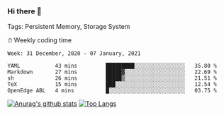 ### Hi there 👋

Tags: Persistent Memory, Storage System

<!--

[![Anurag's github stats](https://github-readme-stats.vercel.app/api?username=wwyf)](https://github.com/anuraghazra/github-readme-stats)

[![Anurag's github stats](https://github-readme-stats.vercel.app/api?username=wwyf&count_private=true)](https://github.com/anuraghazra/github-readme-stats)


[![Top Langs](https://github-readme-stats.vercel.app/api/top-langs/?username=wwyf&count_private=true&&hide=jupyter%20notebook,html)](https://github.com/anuraghazra/github-readme-stats)



-->


⏱ Weekly coding time

<!--START_SECTION:waka-->
```text
Week: 31 December, 2020 - 07 January, 2021

YAML           43 mins         █████████░░░░░░░░░░░░░░░░   35.80 % 
Markdown       27 mins         █████▓░░░░░░░░░░░░░░░░░░░   22.69 % 
sh             26 mins         █████▒░░░░░░░░░░░░░░░░░░░   21.51 % 
TeX            15 mins         ███░░░░░░░░░░░░░░░░░░░░░░   12.54 % 
OpenEdge ABL   4 mins          █░░░░░░░░░░░░░░░░░░░░░░░░   03.75 % 
```
<!--END_SECTION:waka-->



[![Anurag's github stats](https://github-readme-stats.vercel.app/api?username=wwyf&count_private=true&show_icons=true&hide_border=true)](https://github.com/anuraghazra/github-readme-stats) [![Top Langs](https://github-readme-stats.vercel.app/api/top-langs/?username=wwyf&count_private=true&hide=jupyter%20notebook,html&langs_count=10&layout=compact&hide_border=true)](https://github.com/anuraghazra/github-readme-stats)

<!--

[![willianrod's wakatime stats](https://github-readme-stats.vercel.app/api/wakatime?username=wwyf)](https://github.com/anuraghazra/github-readme-stats)


-->

